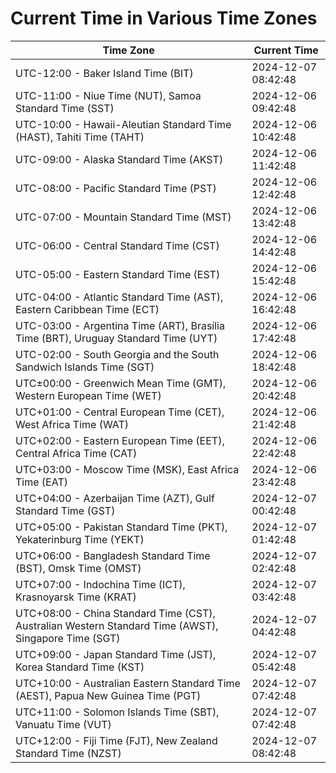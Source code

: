 # Current Time in Various Time Zones

| Time Zone | Current Time |
|-----------|--------------|
| UTC-12:00 - Baker Island Time (BIT) | 2024-12-07 08:42:48 |
| UTC-11:00 - Niue Time (NUT), Samoa Standard Time (SST) | 2024-12-06 09:42:48 |
| UTC-10:00 - Hawaii-Aleutian Standard Time (HAST), Tahiti Time (TAHT) | 2024-12-06 10:42:48 |
| UTC-09:00 - Alaska Standard Time (AKST) | 2024-12-06 11:42:48 |
| UTC-08:00 - Pacific Standard Time (PST) | 2024-12-06 12:42:48 |
| UTC-07:00 - Mountain Standard Time (MST) | 2024-12-06 13:42:48 |
| UTC-06:00 - Central Standard Time (CST) | 2024-12-06 14:42:48 |
| UTC-05:00 - Eastern Standard Time (EST) | 2024-12-06 15:42:48 |
| UTC-04:00 - Atlantic Standard Time (AST), Eastern Caribbean Time (ECT) | 2024-12-06 16:42:48 |
| UTC-03:00 - Argentina Time (ART), Brasília Time (BRT), Uruguay Standard Time (UYT) | 2024-12-06 17:42:48 |
| UTC-02:00 - South Georgia and the South Sandwich Islands Time (SGT) | 2024-12-06 18:42:48 |
| UTC±00:00 - Greenwich Mean Time (GMT), Western European Time (WET) | 2024-12-06 20:42:48 |
| UTC+01:00 - Central European Time (CET), West Africa Time (WAT) | 2024-12-06 21:42:48 |
| UTC+02:00 - Eastern European Time (EET), Central Africa Time (CAT) | 2024-12-06 22:42:48 |
| UTC+03:00 - Moscow Time (MSK), East Africa Time (EAT) | 2024-12-06 23:42:48 |
| UTC+04:00 - Azerbaijan Time (AZT), Gulf Standard Time (GST) | 2024-12-07 00:42:48 |
| UTC+05:00 - Pakistan Standard Time (PKT), Yekaterinburg Time (YEKT) | 2024-12-07 01:42:48 |
| UTC+06:00 - Bangladesh Standard Time (BST), Omsk Time (OMST) | 2024-12-07 02:42:48 |
| UTC+07:00 - Indochina Time (ICT), Krasnoyarsk Time (KRAT) | 2024-12-07 03:42:48 |
| UTC+08:00 - China Standard Time (CST), Australian Western Standard Time (AWST), Singapore Time (SGT) | 2024-12-07 04:42:48 |
| UTC+09:00 - Japan Standard Time (JST), Korea Standard Time (KST) | 2024-12-07 05:42:48 |
| UTC+10:00 - Australian Eastern Standard Time (AEST), Papua New Guinea Time (PGT) | 2024-12-07 07:42:48 |
| UTC+11:00 - Solomon Islands Time (SBT), Vanuatu Time (VUT) | 2024-12-07 07:42:48 |
| UTC+12:00 - Fiji Time (FJT), New Zealand Standard Time (NZST) | 2024-12-07 08:42:48 |
